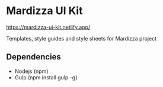 Mardizza UI Kit
===============

https://mardizza-ui-kit.netlify.app/

Templates, style guides and style sheets for Mardizza project

## Dependencies

* Nodejs (npm)
* Gulp (npm install gulp -g)
